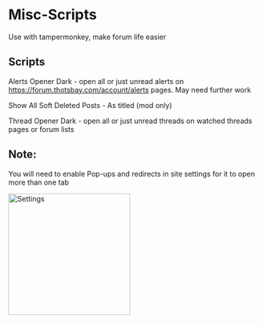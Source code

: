# Misc-Scripts

Use with tampermonkey, make forum life easier

## Scripts 

Alerts Opener Dark - open all or just unread alerts on https://forum.thotsbay.com/account/alerts pages. May need further work

Show All Soft Deleted Posts - As titled (mod only)

Thread Opener Dark - open all or just unread threads on watched threads pages or forum lists


## Note:
You will need to enable Pop-ups and redirects in site settings for it to open more than one tab

<img width="243" alt="Settings" src="https://user-images.githubusercontent.com/88238944/159935242-b942291d-1539-45f6-8996-ef72068d6fb8.png">
